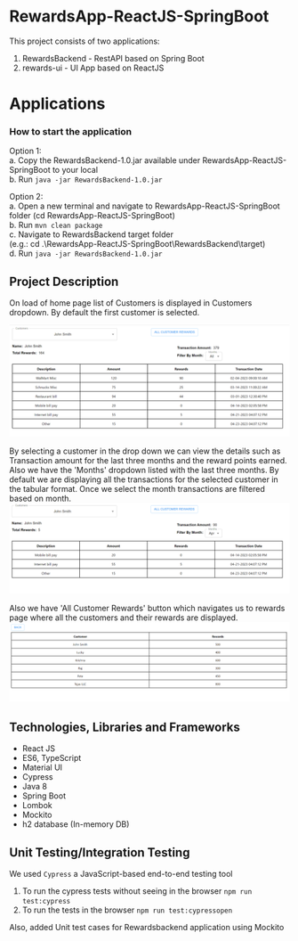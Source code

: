 # RewardsApp-ReactJS-SpringBoot

This project consists of two applications:
1. RewardsBackend - RestAPI based on Spring Boot
2. rewards-ui - UI App based on ReactJS

# Applications

### How to start the application
Option 1:\
a. Copy the RewardsBackend-1.0.jar available under RewardsApp-ReactJS-SpringBoot to your local\
b. Run `java -jar RewardsBackend-1.0.jar`

Option 2:\
a. Open a new terminal and navigate to RewardsApp-ReactJS-SpringBoot folder (cd RewardsApp-ReactJS-SpringBoot)\
b. Run `mvn clean package`\
c. Navigate to RewardsBackend target folder \
(e.g.: cd .\RewardsApp-ReactJS-SpringBoot\RewardsBackend\target)\
d. Run `java -jar RewardsBackend-1.0.jar`

## Project Description

On load of home page list of Customers is displayed in Customers dropdown. By default the first customer is selected.

![](rewards-ui/src/images/Markdown/HomeScreen.png)

By selecting a customer in the drop down we can view the details such as 
Transaction amount for the last three months and the reward points earned. Also we have the 'Months' dropdown listed with the last three months.
By default we are displaying all the transactions for the selected customer in the tabular format.
Once we select the month transactions are filtered based on month.
![](rewards-ui/src/images/Markdown/FilterByMonth.png)

Also we have 'All Customer Rewards' button which navigates us to rewards page where all the customers and their rewards are displayed.
![](rewards-ui/src/images/Markdown/RewardsScreen.png)

## Technologies, Libraries and Frameworks
* React JS
* ES6, TypeScript
* Material UI
* Cypress
* Java 8
* Spring Boot
* Lombok
* Mockito
* h2 database (In-memory DB)

## Unit Testing/Integration Testing
We used `Cypress` a JavaScript-based end-to-end testing tool 

1. To run the cypress tests without seeing in the browser `npm run test:cypress`
2. To run the tests in the browser `npm run test:cypressopen`

Also, added Unit test cases for Rewardsbackend application using Mockito 

